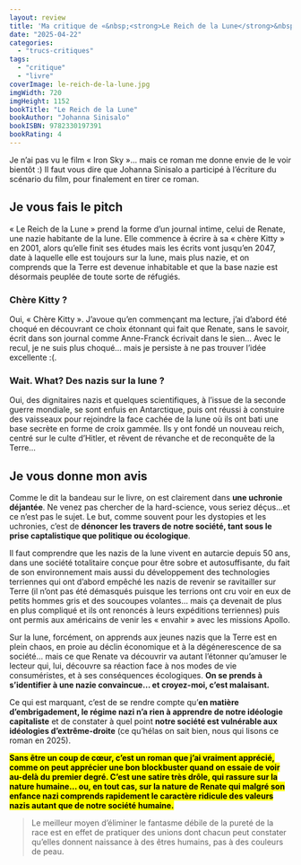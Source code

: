 ```yaml
---
layout: review
title: 'Ma critique de «&nbsp;<strong>Le Reich de la Lune</strong>&nbsp;» de <em>Johanna Sinisalo</em>'
date: "2025-04-22"
categories: 
  - "trucs-critiques"
tags: 
  - "critique"
  - "livre"
coverImage: le-reich-de-la-lune.jpg
imgWidth: 720
imgHeight: 1152
bookTitle: "Le Reich de la Lune"
bookAuthor: "Johanna Sinisalo"
bookISBN: 9782330197391           
bookRating: 4
---
```


<p>Je n’ai pas vu le film «&nbsp;<span lang="en">Iron Sky</span>&nbsp;»… mais ce roman me donne envie de le voir bientôt :) Il faut vous dire que Johanna Sinisalo a participé à l’écriture du scénario du film, pour finalement en tirer ce roman.

<h2>Je vous fais le pitch</h2>

<p>«&nbsp;Le Reich de la Lune&nbsp;» prend la forme d’un journal intime, celui de Renate, une nazie habitante de la lune. Elle commence à écrire à sa «&nbsp;chère Kitty&nbsp;» en 2001, alors qu’elle finit ses études mais les écrits vont jusqu’en 2047, date à laquelle elle est toujours sur la lune, mais plus nazie, et on comprends que la Terre est devenue inhabitable et que la base nazie est désormais peuplée de toute sorte de réfugiés.</p>

<h3>Chère Kitty&nbsp;?</h3>
<p>Oui, «&nbsp;Chère Kitty&nbsp;». J’avoue qu’en commençant ma lecture, j’ai d’abord été choqué en découvrant ce choix étonnant qui fait que Renate, sans le savoir, écrit dans son journal comme Anne-Franck écrivait dans le sien… Avec le recul, je ne suis plus choqué… mais je persiste à ne pas trouver l’idée excellente :(.

<h3><span lang="en">Wait. What?</span> Des nazis sur la lune&nbsp;?</h3>
<p>Oui, des dignitaires nazis et quelques scientifiques, à l’issue de la seconde guerre mondiale, se sont enfuis en Antarctique, puis ont réussi à constuire des vaisseaux pour rejoindre la face cachée de la lune où ils ont bati une base secrète en forme de croix gammée. Ils y ont fondé un nouveau reich, centré sur le culte d’Hitler, et rêvent de révanche et de reconquête de la Terre…</p>

<h2>Je vous donne mon avis</h2>

<p>Comme le dit la bandeau sur le livre, on est clairement dans <strong>une uchronie déjantée</strong>. Ne venez pas chercher de la hard-science, vous seriez déçus…et ce n’est pas le sujet. Le but, comme souvent pour les dystopies et les uchronies, c’est de <strong>dénoncer les travers de notre société, tant sous le prise captalistique que politique ou écologique</strong>.</p>
<p>Il faut comprendre que les nazis de la lune vivent en autarcie depuis 50&nbsp;ans, dans une société totalitaire conçue pour être sobre et autosuffisante, du fait de son environnement mais aussi du développement des technologies terriennes qui ont d’abord empêché les nazis de revenir se ravitailler sur Terre (il n’ont pas été démasqués puisque les terrions ont cru voir en eux de petits hommes gris et des soucoupes volantes… mais ça devenait de plus en plus compliqué et ils ont renoncés à leurs expéditions terriennes) puis ont permis aux américains de venir les «&nbsp;envahir&nbsp;» avec les missions Apollo.</p>
<p>Sur la lune, forcément, on apprends aux jeunes nazis que la Terre est en plein chaos, en proie au déclin économique et à la dégénerescence de sa société… mais ce que Renate va découvrir va autant l’étonner qu’amuser le lecteur qui, lui, découvre sa réaction face à nos modes de vie consuméristes, et à ses conséquences écologiques. <strong>On se prends à s’identifier à une nazie convaincue… et croyez-moi, c’est malaisant.</strong></p>

<blockquote class="citation">
  <pLes Terriens offraient à tour de bras des fleurs qui ne vivaient que quelques jours après avoir été coupées et ne pourraient jamais donner de graines et, curieusement, le destinataire semblait apprécier ce massacre de plantes vouées à se faner très vite, perdre toute beauté et devoir être jetées. Peut-être ces bouquets étaient-ils destinés à prouver à celui à qui on les offrait qu’on était prêt à tuer pour lui&nbsp;?</p>
</blockquote>

<p>Ce qui est marquant, c’est de se rendre compte qu’<strong>en matière d’embrigadement, le régime nazi n’a rien à apprendre de notre idéologie capitaliste</strong> et de constater à quel point <strong>notre société est vulnérable aux idéologies d’extrême-droite</strong> (ce qu’hélas on sait bien, nous qui lisons ce roman en 2025).</p>

<p><strong><mark>Sans être un coup de cœur, c’est un roman que j’ai vraiment apprécié, comme on peut apprécier une bon <span lang="en">blockbuster</span> quand on essaie de voir au-delà du premier degré. C’est une satire très drôle, qui rassure sur la nature humaine… ou, en tout cas, sur la nature de Renate qui malgré son enfance nazi comprends rapidement le caractère ridicule des valeurs nazis autant que de notre société humaine.</mark></strong></p>

<blockquote class="citation">
  <p>Le meilleur moyen d’éliminer le fantasme débile de la pureté de la race est en effet de pratiquer des unions dont chacun peut constater qu’elles donnent naissance à des êtres humains, pas à des couleurs de peau.</p>
</blockquote>
